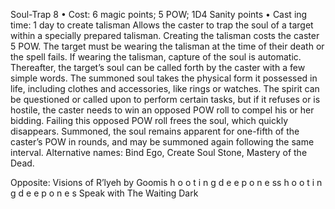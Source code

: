 Soul-Trap 8
• Cost:  6 magic points; 5 POW; 1D4 Sanity points
•
 Cast
ing time: 1 day to create talisman
Allows the caster to trap the soul of a target within a 
specially prepared talisman. Creating the talisman costs 
the caster 5 POW. The target must be wearing the talisman 
at the time of their death or the spell fails. If wearing the 
talisman, capture of the soul is automatic. Thereafter, the 
target’s soul can be called forth by the caster with a few 
simple words.
The summoned soul takes the physical form it possessed 
in life, including clothes and accessories, like rings or 
watches. The spirit can be questioned or called upon to 
perform certain tasks, but if it refuses or is hostile, the 
caster needs to win an opposed POW roll to compel his or 
her bidding. Failing this opposed POW roll frees the soul, 
which quickly disappears. Summoned, the soul remains 
apparent for one-fifth of the caster’s POW in rounds, and 
may be summoned again following the same interval.
Alternative names: Bind Ego, Create Soul Stone, Mastery 
of the Dead.

Opposite: Visions of R’lyeh by Goomis 
h 
o 
o 
t 
i 
n 
g 
d 
e e 
p 
o 
n 
e 
ss 
h 
o 
o 
t 
i 
n 
g 
d 
e e 
p 
o 
n 
e 
s
Speak with The Waiting Dark  

